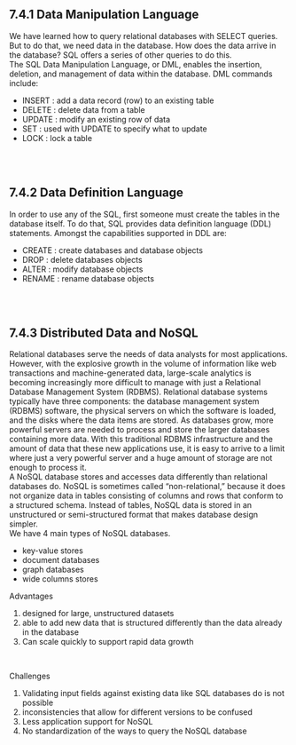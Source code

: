 ## 7.4.1 Data Manipulation Language
We have learned how to query relational databases with SELECT queries. But to do that, we need data in the database. How does the data arrive in the database? SQL offers a series of other queries to do this.
<br/>
The SQL Data Manipulation Language, or DML, enables the insertion, deletion, and management of data within the database. DML commands include:

- INSERT : add a data record (row) to an existing table
- DELETE : delete data from a table
- UPDATE : modify an existing row of data
- SET : used with UPDATE to specify what to update
- LOCK : lock a table

<br/><br/>

## 7.4.2 Data Definition Language
In order to use any of the SQL, first someone must create the tables in the database itself. To do that, SQL provides data definition language (DDL) statements. Amongst the capabilities supported in DDL are:

- CREATE : create databases and database objects
- DROP : delete databases objects
- ALTER : modify database objects
- RENAME : rename database objects

<br/><br/>

## 7.4.3 Distributed Data and NoSQL
Relational databases serve the needs of data analysts for most applications. However, with the explosive growth in the volume of information like web transactions and machine-generated data, large-scale analytics is becoming increasingly more difficult to manage with just a Relational Database Management System (RDBMS). Relational database systems typically have three components: the database management system (RDBMS) software, the physical servers on which the software is loaded, and the disks where the data items are stored. As databases grow, more powerful servers are needed to process and store the larger databases containing more data. With this traditional RDBMS infrastructure and the amount of data that these new applications use, it is easy to arrive to a limit where just a very powerful server and a huge amount of storage are not enough to process it.
<br/>
A NoSQL database stores and accesses data differently than relational databases do. NoSQL is sometimes called “non-relational,” because it does not organize data in tables consisting of columns and rows that conform to a structured schema. Instead of tables, NoSQL data is stored in an unstructured or semi-structured format that makes database design simpler.
<br/>
We have 4 main types of NoSQL databases.

- key-value stores
- document databases
- graph databases
- wide columns stores

Advantages
1. designed for large, unstructured datasets
2. able to add new data that is structured differently than the data already in the database
3. Can scale quickly to support rapid data growth
<br/>

Challenges
1. Validating input fields against existing data like SQL databases do is not possible
2. inconsistencies that allow for different versions to be confused
3. Less application support for NoSQL
4. No standardization of the ways to query the NoSQL database

<br/>